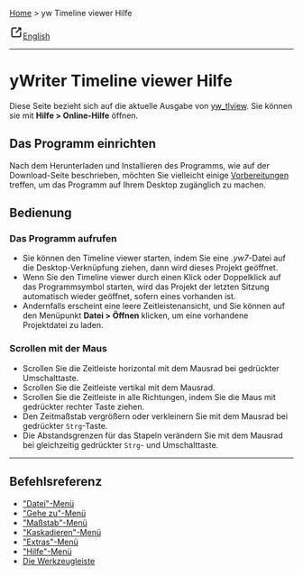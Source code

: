 [Home](..) > yw Timeline viewer Hilfe

![external-link](images/external-link.png)[English](https://peter88213.github.io/yw_tlview/help/)

---

# yWriter Timeline viewer Hilfe

Diese Seite bezieht sich auf die aktuelle Ausgabe von 
[yw_tlview](https://github.com/peter88213/yw_tlview/). 
Sie können sie mit **Hilfe > Online-Hilfe** öffnen.


## Das Programm einrichten 

Nach dem Herunterladen und Installieren des Programms, wie auf der Download-Seite 
beschrieben, möchten Sie vielleicht einige [Vorbereitungen](preparations.md) treffen, 
um das Programm auf Ihrem Desktop zugänglich zu machen. 
 

## Bedienung

### Das Programm aufrufen

- Sie können den Timeline viewer starten, indem Sie eine *.yw7*-Datei 
  auf die Desktop-Verknüpfung ziehen, dann wird dieses Projekt geöffnet. 
- Wenn Sie den Timeline viewer durch einen Klick oder Doppelklick auf das
  Programmsymbol starten, wird das Projekt der letzten Sitzung automatisch wieder geöffnet, 
  sofern eines vorhanden ist.
- Andernfalls erscheint eine leere Zeitleistenansicht, und Sie können auf den Menüpunkt 
  **Datei > Öffnen** klicken, um eine vorhandene Projektdatei zu laden. 


### Scrollen mit der Maus

-   Scrollen Sie die Zeitleiste horizontal mit dem Mausrad bei
    gedrückter Umschalttaste.
-   Scrollen Sie die Zeitleiste vertikal mit dem Mausrad.
-   Scrollen Sie die Zeitleiste in alle Richtungen, indem Sie die Maus
    mit gedrückter rechter Taste ziehen.
-   Den Zeitmaßstab vergrößern oder verkleinern Sie mit dem Mausrad bei
    gedrückter `Strg`-Taste.
-   Die Abstandsgrenzen für das Stapeln verändern Sie mit dem Mausrad
    bei gleichzeitig gedrückter `Strg`- und Umschalttaste.

---

## Befehlsreferenz

- ["Datei"-Menü](file_menu.md)
- ["Gehe zu"-Menü](go_to_menu.md)
- ["Maßstab"-Menü](scale_menu.md)
- ["Kaskadieren"-Menü](cascading_menu.md)
- ["Extras"-Menü](tools_menu.md)
- ["Hilfe"-Menü](help_menu.md)
- [Die Werkzeugleiste](toolbar.md) 



